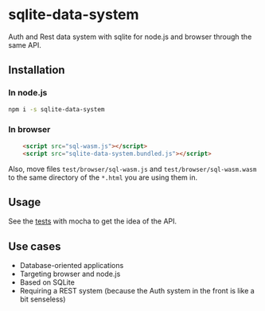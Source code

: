 # sqlite-data-system

Auth and Rest data system with sqlite for node.js and browser through the same API.

## Installation

### In node.js

```sh
npm i -s sqlite-data-system
```

### In browser

```html
    <script src="sql-wasm.js"></script>
    <script src="sqlite-data-system.bundled.js"></script>
```

Also, move files `test/browser/sql-wasm.js` and `test/browser/sql-wasm.wasm` to the same directory of the `*.html` you are using them in.

## Usage

See the [tests](./test) with mocha to get the idea of the API.

## Use cases

- Database-oriented applications
- Targeting browser and node.js
- Based on SQLite
- Requiring a REST system (because the Auth system in the front is like a bit senseless)